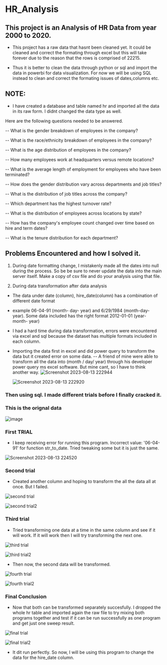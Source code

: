 # HR_Analysis
## This project is an Analysis of HR Data from year 2000 to 2020. 
-  This project has a raw data that hasnt been cleaned yet. It could be cleaned and correct the formating through excel but this will take forever due to the reason that the rows is comprised of 22215.

  - Thus it is better to clean the data through python or sql and import the data in powerbi for data visualization. For now we will be using SQL instead to clean and correct the formating issues of dates,columns etc.


## NOTE: 
- I have created a database and table named hr and imported all the data in its raw form. I didnt changed the data type as well.

 Here are the following questions needed to be answered.

-- What is the gender breakdown of employees in the company?


-- What is the race/ethnicity breakdown of employees in the company?


-- What is the age distribution of employees in the company?


-- How many employees work at headquarters versus remote locations?


-- What is the average length of employment for employees who have been terminated?


-- How does the gender distribution vary across departments and job titles?


-- What is the distribution of job titles across the company?


-- Which department has the highest turnover rate?


-- What is the distribution of employees across locations by state?


-- How has the company's employee count changed over time based on hire and term dates?


-- What is the tenure distribution for each department?

## Problems Encountered and how I solved it.

1. During date formatting change, I mistakenly made all the dates into null during the process. So be be sure to never update the data into the main server itself. Make a copy of csv file and do your analysis using that file. 

2. During data transformation after data analysis
- The data under date (column), hire_date(column) has a combination of different date format
- example  06-04-91 (month- day- year) and  6/29/1984 (month-day- year). Some data included has the right format 2012-01-01 (year- month- year)

- I had a hard time during data transformation, errors were encountered via excel and sql because the dataset has multiple formats included in each column.

- Importing the data first in excel and did power query to transform the data but it created error on some data.
-- A friend of mine were able to transform all the data into (month / day/ year) through his developer power query ms excel software. But mine cant, so I have to think another way.
![Screenshot 2023-08-13 222944](https://github.com/lois4801/HR_Analysis/assets/96842662/182d9361-cd79-46c0-ac03-0b8634faa285)


  ![Screenshot 2023-08-13 222920](https://github.com/lois4801/HR_Analysis/assets/96842662/a597042e-a459-4c36-bc4b-e020e257f7b4)



### Then using sql. I made different trials before I finally cracked it.


### This is the orignal data
![image](https://github.com/lois4801/HR_Analysis/assets/96842662/a165f68d-4a12-41bd-9129-cf941cb8c78f)


### First TRIAL
- I keep receiving error for running this program. Incorrect value: '06-04-91' for function str_to_date. Tried tweaking some but it is just the same.

![Screenshot 2023-08-13 224520](https://github.com/lois4801/HR_Analysis/assets/96842662/76aefd21-a108-4595-9139-811c348d3de7)

### Second trial
-  Created another column and hoping to transform the all the data all at once. But I failed.

![second trial](https://github.com/lois4801/HR_Analysis/assets/96842662/ed8b0f18-d618-4cc3-8fca-d27b371d624d)


![second trial2](https://github.com/lois4801/HR_Analysis/assets/96842662/7afaa0fe-3867-4abf-baeb-182c01b7fc68)


### Third trial
- Tried transforming one data at a time in the same column and see if it will work. If it will work then I will try transforming the next one.

![third trial](https://github.com/lois4801/HR_Analysis/assets/96842662/dc9489f1-f701-439a-a6e6-43dd983f0756)

![third trial2](https://github.com/lois4801/HR_Analysis/assets/96842662/0b79d5ea-d92b-4a5d-b5a3-5229be371321)


- Then now, the second data will be transformed.

![fourth trial](https://github.com/lois4801/HR_Analysis/assets/96842662/d3681ee7-415f-4d61-b675-95a4bcad2544)



  ![fourth trial2](https://github.com/lois4801/HR_Analysis/assets/96842662/8e86db05-8557-44ea-a1a3-e5c5e13e84bd)


### Final Conclusion
- Now that both can be transformed separately succesfully. I dropped the whole hr table and imported again the raw file to try mixing both programs together and test if it can be run successfully as one program and get just one sweep result.
  
![final trial](https://github.com/lois4801/HR_Analysis/assets/96842662/250a923e-ce60-44fd-8d40-b0d7d93c66b2)


![final trial2](https://github.com/lois4801/HR_Analysis/assets/96842662/75890fe2-0129-4a1c-8f5b-bf1ad92dcfef)

- It dit run perfectly. So now, I will be using this program to change the data for the hire_date column.
  
